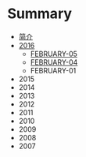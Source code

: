 # Summary

* [简介](README.md)
* [2016](2016.md)
   * [FEBRUARY-05](february-05.md)
   * [FEBRUARY-04](february-04.md)
   * FEBRUARY-01
* 2015
* 2014
* 2013
* 2012
* 2011
* 2010
* 2009
* 2008
* 2007

